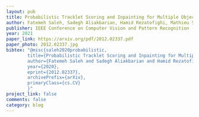 ```yaml
---
layout: pub
title: Probabilistic Tracklet Scoring and Inpainting for Multiple Object Tracking
author: Fatemeh Saleh, Sadegh Aliakbarian, Hamid Rezatofighi, Mathieu Salzmann, Stephen Gould
publisher: IEEE Conference on Computer Vision and Pattern Recognition (CVPR21)
year: 2021
paper_link: https://arxiv.org/pdf/2012.02337.pdf
paper_photo: 2012.02337.jpg
bibtex:	"@misc{saleh2020probabilistic,
		title={Probabilistic Tracklet Scoring and Inpainting for Multiple Object Tracking}, 
		author={Fatemeh Saleh and Sadegh Aliakbarian and Hamid Rezatofighi and Mathieu Salzmann and Stephen Gould},
		year={2020},
		eprint={2012.02337},
		archivePrefix={arXiv},
		primaryClass={cs.CV}
		}"
project_link: false
comments: false
category: blog
---
```


